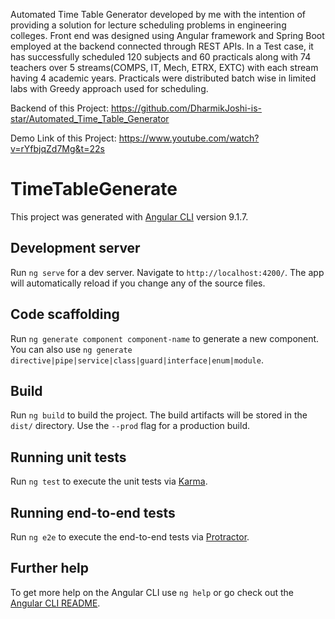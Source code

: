 Automated Time Table Generator developed by me with the intention of providing a solution for lecture scheduling problems in engineering colleges.
Front end was designed using Angular framework and Spring Boot employed at the backend connected through REST APIs.
In a Test case, it has successfully scheduled 120 subjects and 60 practicals along with 74 teachers over 5 streams(COMPS, IT, Mech, ETRX, EXTC) with each stream having 4 academic years. Practicals were distributed batch wise in limited labs with Greedy approach used for scheduling.

Backend of this Project: <a href="https://github.com/DharmikJoshi-is-star/Automated_Time_Table_Generator">https://github.com/DharmikJoshi-is-star/Automated_Time_Table_Generator</a>

Demo Link of this Project: <a href="https://www.youtube.com/watch?v=rYfbjqZd7Mg&t=22s">https://www.youtube.com/watch?v=rYfbjqZd7Mg&t=22s</a>

# TimeTableGenerate

This project was generated with [Angular CLI](https://github.com/angular/angular-cli) version 9.1.7.

## Development server

Run `ng serve` for a dev server. Navigate to `http://localhost:4200/`. The app will automatically reload if you change any of the source files.

## Code scaffolding

Run `ng generate component component-name` to generate a new component. You can also use `ng generate directive|pipe|service|class|guard|interface|enum|module`.

## Build

Run `ng build` to build the project. The build artifacts will be stored in the `dist/` directory. Use the `--prod` flag for a production build.

## Running unit tests

Run `ng test` to execute the unit tests via [Karma](https://karma-runner.github.io).

## Running end-to-end tests

Run `ng e2e` to execute the end-to-end tests via [Protractor](http://www.protractortest.org/).

## Further help

To get more help on the Angular CLI use `ng help` or go check out the [Angular CLI README](https://github.com/angular/angular-cli/blob/master/README.md).


